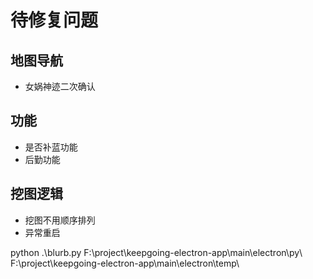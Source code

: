# 待修复问题

## 地图导航
- 女娲神迹二次确认

## 功能
- 是否补蓝功能
- 后勤功能

## 挖图逻辑
-  挖图不用顺序排列
-  异常重启

python .\blurb.py F:\project\keepgoing-electron-app\main\electron\py\ F:\project\keepgoing-electron-app\main\electron\temp\